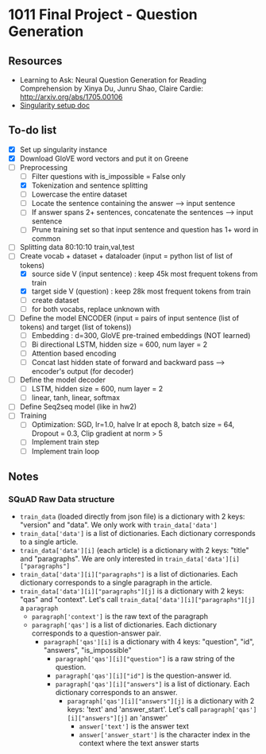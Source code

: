 # 1011 Final Project - Question Generation 

## Resources 
- Learning to Ask: Neural Question Generation for Reading Comprehension by Xinya Du, Junru Shao, Claire Cardie: http://arxiv.org/abs/1705.00106
- [Singularity setup doc](https://docs.google.com/document/d/12D09OvptZ3OIMpjm3k_reLL4sipCftfiEMwLAl2tkm8/edit?usp=sharing)

## To-do list 
- [x] Set up singularity instance
- [x] Download GloVE word vectors and put it on Greene 
- [ ] Preprocessing 
  - [ ] Filter questions with is_impossible = False only
  - [x] Tokenization and sentence splitting 
  - [ ] Lowercase the entire dataset
  - [ ] Locate the sentence containing the answer --> input sentence 
  - [ ] If answer spans 2+ sentences, concatenate the sentences --> input sentence 
  - [ ] Prune training set so that input sentence and question has 1+ word in common 
- [ ] Splitting data 80:10:10 train,val,test
- [ ] Create vocab + dataset + dataloader (input = python list of list of tokens) 
  - [x] source side V (input sentence) : keep 45k most frequent tokens from train 
  - [x] target side V (question) : keep 28k most frequent tokens from train 
  - [ ] create dataset 
  - [ ] for both vocabs, replace unknown with <UNK>
- [ ] Define the model ENCODER (input = pairs of input sentence (list of tokens) and target (list of tokens))
  - [ ] Embedding : d=300, GloVE pre-trained embeddings (NOT learned) 
  - [ ] Bi directional LSTM, hidden size = 600, num layer = 2
  - [ ] Attention based encoding 
  - [ ] Concat last hidden state of forward and backward pass --> encoder's output (for decoder) 
- [ ] Define the model decoder 
  - [ ] LSTM, hidden size = 600, num layer = 2
  - [ ] linear, tanh, linear, softmax
- [ ] Define Seq2seq model (like in hw2) 
- [ ] Training 
  - [ ] Optimization: SGD, lr=1.0, halve lr at epoch 8, batch size = 64, Dropout = 0.3, Clip gradient at norm > 5
  - [ ] Implement train step 
  - [ ] Implement train loop 
  
## Notes 
### SQuAD Raw Data structure 
- `train_data` (loaded directly from json file) is a dictionary with 2 keys: "version" and "data". We only work with `train_data['data']`
- `train_data['data']` is a list of dictionaries. Each dictionary corresponds to a single article.
- `train_data['data'][i]` (each article) is a dictionary with 2 keys: "title" and "paragraphs". We are only interested in `train_data['data'][i]["paragraphs"]`
- `train_data['data'][i]["paragraphs"]` is a list of dictionaries. Each dictionary corresponds to a single paragraph in the article. 
- `train_data['data'][i]["paragraphs"][j]` is a dictionary with 2 keys: "qas" and "context". Let's call `train_data['data'][i]["paragraphs"][j]` a `paragraph`
  - `paragraph['context']` is the raw text of the paragraph
  - `paragraph['qas']` is a list of dictionaries. Each dictionary corresponds to a question-answer pair. 
    - `paragraph['qas'][i]` is a dictionary with 4 keys: "question", "id", "answers", "is_impossible" 
      - `paragraph['qas'][i]["question"]` is a raw string of the question. 
      - `paragraph['qas'][i]["id"]` is the question-answer id. 
      - `paragraph['qas'][i]["answers"]` is a list of dictionary. Each dictionary corresponds to an answer.
        - `paragraph['qas'][i]["answers"][j]` is a dictionary with 2 keys: 'text' and 'answer_start'. Let's call `paragraph['qas'][i]["answers"][j]` an 'answer'
          - `answer['text']` is the answer text 
          - `answer['answer_start']` is the character index in the context where the text answer starts 
